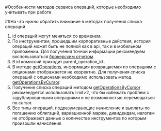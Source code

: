 #Особенности методов сервиса операций, которые необходимо учитывать при работе

##На что нужно обратить внимание в методах получения списка операций

1. id операций могут меняться со временем.
2. По инструментам, прошедшим корпоративные действия, история операций может быть не полной как в api, так и в мобильном приложении.
   Для получения точной информации рекомендуем воспользоваться [брокерским отчетом](/investAPI/operations/#getbrokerreport).
3. В id комиссий приходит parent_operation_id .
4. В методе [getOperations](/investAPI/operations#getoperations), информация возвращаемая по операциям с опционами отображается не корректно. 
Для получения списка операций с опционами необходимо использовать метод [getOperationsByCursor](/investAPI/operations#getoperationsbycursor).
5. Получение списка операций методом [getOperationsByCursor](/investAPI/operations#getoperationsbycursor) рекомендуется использовать limit>2, что бы избежать проблем
с задублированными операциями и не возможностью перемещаться по cursor. 
6. Все типы операций, подразумевающие начисление и выплаты по погашению облигаций, вариационной марже, дивидендам, налогам не отображают данные о количестве инструментов по которым произошли начисления.